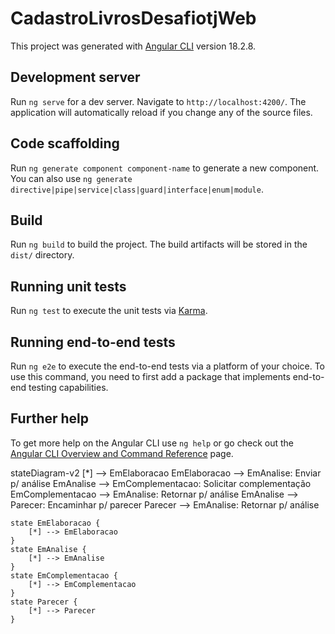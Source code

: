 # CadastroLivrosDesafiotjWeb

This project was generated with [Angular CLI](https://github.com/angular/angular-cli) version 18.2.8.

## Development server

Run `ng serve` for a dev server. Navigate to `http://localhost:4200/`. The application will automatically reload if you change any of the source files.

## Code scaffolding

Run `ng generate component component-name` to generate a new component. You can also use `ng generate directive|pipe|service|class|guard|interface|enum|module`.

## Build

Run `ng build` to build the project. The build artifacts will be stored in the `dist/` directory.

## Running unit tests

Run `ng test` to execute the unit tests via [Karma](https://karma-runner.github.io).

## Running end-to-end tests

Run `ng e2e` to execute the end-to-end tests via a platform of your choice. To use this command, you need to first add a package that implements end-to-end testing capabilities.

## Further help

To get more help on the Angular CLI use `ng help` or go check out the [Angular CLI Overview and Command Reference](https://angular.dev/tools/cli) page.

stateDiagram-v2
    [*] --> EmElaboracao
    EmElaboracao --> EmAnalise: Enviar p/ análise
    EmAnalise --> EmComplementacao: Solicitar complementação
    EmComplementacao --> EmAnalise: Retornar p/ análise
    EmAnalise --> Parecer: Encaminhar p/ parecer
    Parecer --> EmAnalise: Retornar p/ análise

    state EmElaboracao {
        [*] --> EmElaboracao
    }
    state EmAnalise {
        [*] --> EmAnalise
    }
    state EmComplementacao {
        [*] --> EmComplementacao
    }
    state Parecer {
        [*] --> Parecer
    }

